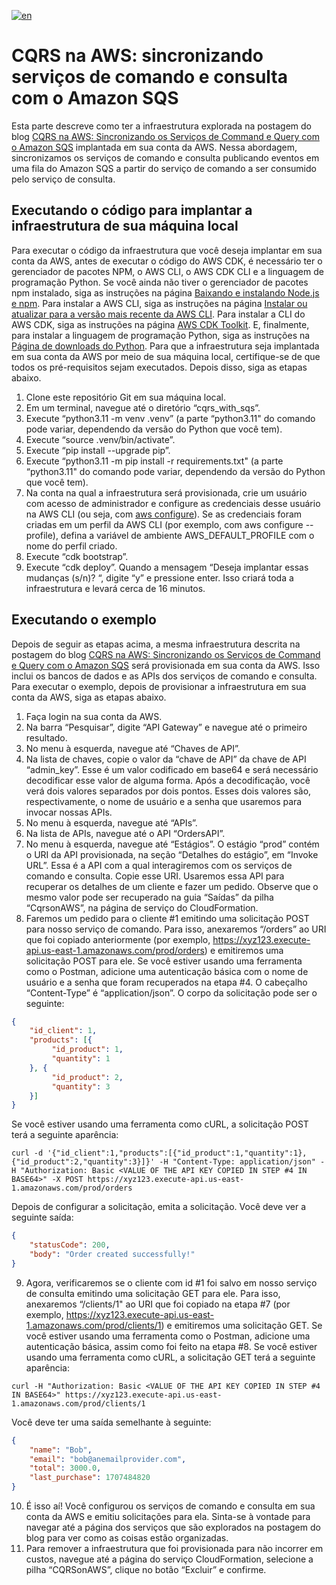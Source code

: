 [![en](https://img.shields.io/badge/lang-en-red.svg)](https://github.com/aws-samples/cqrs-on-aws/blob/main/cqrs-with-sqs/README.md)

# CQRS na AWS: sincronizando serviços de comando e consulta com o Amazon SQS

Esta parte descreve como ter a infraestrutura explorada na postagem do blog [CQRS na AWS: Sincronizando os Serviços de
Command e Query com o Amazon SQS](https://aws.amazon.com/pt/blogs/aws-brasil/cqrs-na-aws-sincronizando-os-servicos-de-command-e-query-com-o-amazon-sqs)
implantada em sua conta da AWS. Nessa abordagem, sincronizamos os serviços de comando e consulta publicando eventos em
uma fila do Amazon SQS a partir do serviço de comando a ser consumido pelo serviço de consulta.

## Executando o código para implantar a infraestrutura de sua máquina local

Para executar o código da infraestrutura que você deseja implantar em sua conta da AWS, antes de executar o código do AWS
CDK, é necessário ter o gerenciador de pacotes NPM, o AWS CLI, o AWS CDK CLI e a linguagem de programação Python. Se você
ainda não tiver o gerenciador de pacotes npm instalado, siga as instruções na página [Baixando e instalando Node.js e npm](https://docs.npmjs.com/downloading-and-installing-node-js-and-npm).
Para instalar a AWS CLI, siga as instruções na página [Instalar ou atualizar para a versão mais recente da AWS CLI](https://docs.aws.amazon.com/cli/latest/userguide/getting-started-install.html).
Para instalar a CLI do AWS CDK, siga as instruções na página [AWS CDK Toolkit](https://docs.aws.amazon.com/cdk/v2/guide/cli.html).
E, finalmente, para instalar a linguagem de programação Python, siga as instruções na [Página de downloads do Python](https://www.python.org/downloads).
Para que a infraestrutura seja implantada em sua conta da AWS por meio de sua máquina local, certifique-se de que todos os pré-requisitos sejam executados. Depois disso, siga as etapas abaixo.

1. Clone este repositório Git em sua máquina local.
2. Em um terminal, navegue até o diretório “cqrs_with_sqs”.
3. Execute “python3.11 -m venv .venv” (a parte “python3.11" do comando pode variar, dependendo da versão do Python que você tem).
4. Execute “source .venv/bin/activate”.
5. Execute “pip install --upgrade pip”.
6. Execute “python3.11 -m pip install -r requirements.txt" (a parte “python3.11" do comando pode variar, dependendo da versão do Python que você tem).
7. Na conta na qual a infraestrutura será provisionada, crie um usuário com acesso de administrador e configure as credenciais desse usuário na AWS CLI (ou seja, com [aws configure](https://docs.aws.amazon.com/cli/latest/userguide/cli-chap-configure.html)). Se as credenciais foram criadas em um perfil da AWS CLI (por exemplo, com aws configure --profile), defina a variável de ambiente AWS_DEFAULT_PROFILE com o nome do perfil criado.
8. Execute “cdk bootstrap”.
9. Execute “cdk deploy”. Quando a mensagem “Deseja implantar essas mudanças (s/n)? “, digite “y” e pressione enter. Isso criará toda a infraestrutura e levará cerca de 16 minutos.

## Executando o exemplo

Depois de seguir as etapas acima, a mesma infraestrutura descrita na postagem do blog [CQRS na AWS: Sincronizando os
Serviços de Command e Query com o Amazon SQS](https://aws.amazon.com/pt/blogs/aws-brasil/cqrs-na-aws-sincronizando-os-servicos-de-command-e-query-com-o-amazon-sqs)
será provisionada em sua conta da AWS. Isso inclui os bancos de dados e as APIs dos serviços de comando e consulta. Para
executar o exemplo, depois de provisionar a infraestrutura em sua conta da AWS, siga as etapas abaixo.

1. Faça login na sua conta da AWS.
2. Na barra “Pesquisar”, digite “API Gateway” e navegue até o primeiro resultado.
3. No menu à esquerda, navegue até “Chaves de API”.
4. Na lista de chaves, copie o valor da “chave de API” da chave de API “admin_key”. Esse é um valor codificado em base64 e será necessário decodificar esse valor de alguma forma. Após a decodificação, você verá dois valores separados por dois pontos. Esses dois valores são, respectivamente, o nome de usuário e a senha que usaremos para invocar nossas APIs.
5. No menu à esquerda, navegue até “APIs”.
6. Na lista de APIs, navegue até o API “OrdersAPI”.
7. No menu à esquerda, navegue até “Estágios”. O estágio “prod” contém o URI da API provisionada, na seção “Detalhes do estágio”, em “Invoke URL”. Essa é a API com a qual interagiremos com os serviços de comando e consulta. Copie esse URI. Usaremos essa API para recuperar os detalhes de um cliente e fazer um pedido. Observe que o mesmo valor pode ser recuperado na guia “Saídas” da pilha “CqrsonAWS”, na página de serviço do CloudFormation.
8. Faremos um pedido para o cliente #1 emitindo uma solicitação POST para nosso serviço de comando. Para isso, anexaremos “/orders” ao URI que foi copiado anteriormente (por exemplo, https://xyz123.execute-api.us-east-1.amazonaws.com/prod/orders) e emitiremos uma solicitação POST para ele. Se você estiver usando uma ferramenta como o Postman, adicione uma autenticação básica com o nome de usuário e a senha que foram recuperados na etapa #4. O cabeçalho “Content-Type” é “application/json”. O corpo da solicitação pode ser o seguinte:
```json
{
    "id_client": 1,
    "products": [{
         "id_product": 1,
         "quantity": 1
    }, {
         "id_product": 2,
         "quantity": 3
    }]
}
```
Se você estiver usando uma ferramenta como cURL, a solicitação POST terá a seguinte aparência:
```shell
curl -d '{"id_client":1,"products":[{"id_product":1,"quantity":1},{"id_product":2,"quantity":3}]}' -H "Content-Type: application/json" -H "Authorization: Basic <VALUE OF THE API KEY COPIED IN STEP #4 IN BASE64>" -X POST https://xyz123.execute-api.us-east-1.amazonaws.com/prod/orders
```
Depois de configurar a solicitação, emita a solicitação. Você deve ver a seguinte saída:
```json
{
    "statusCode": 200,
    "body": "Order created successfully!"
}
```
9. Agora, verificaremos se o cliente com id #1 foi salvo em nosso serviço de consulta emitindo uma solicitação GET para ele. Para isso, anexaremos “/clients/1" ao URI que foi copiado na etapa #7 (por exemplo, https://xyz123.execute-api.us-east-1.amazonaws.com/prod/clients/1) e emitiremos uma solicitação GET. Se você estiver usando uma ferramenta como o Postman, adicione uma autenticação básica, assim como foi feito na etapa #8. Se você estiver usando uma ferramenta como cURL, a solicitação GET terá a seguinte aparência:
```shell
curl -H "Authorization: Basic <VALUE OF THE API KEY COPIED IN STEP #4 IN BASE64>" https://xyz123.execute-api.us-east-1.amazonaws.com/prod/clients/1
```
Você deve ter uma saída semelhante à seguinte:
```json
{
    "name": "Bob",
    "email": "bob@anemailprovider.com",
    "total": 3000.0,
    "last_purchase": 1707484820
}
```
10. É isso aí! Você configurou os serviços de comando e consulta em sua conta da AWS e emitiu solicitações para ela. Sinta-se à vontade para navegar até a página dos serviços que são explorados na postagem do blog para ver como as coisas estão organizadas.
11. Para remover a infraestrutura que foi provisionada para não incorrer em custos, navegue até a página do serviço CloudFormation, selecione a pilha “CQRSonAWS”, clique no botão “Excluir” e confirme.